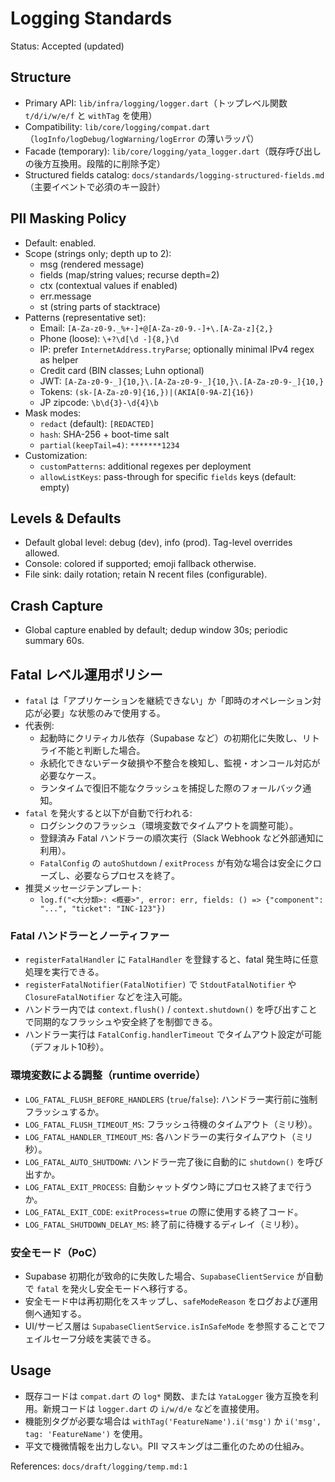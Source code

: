 # Logging Standards

Status: Accepted (updated)

## Structure
- Primary API: `lib/infra/logging/logger.dart`（トップレベル関数 `t/d/i/w/e/f` と `withTag` を使用）
- Compatibility: `lib/core/logging/compat.dart`（`logInfo/logDebug/logWarning/logError` の薄いラッパ）
- Facade (temporary): `lib/core/logging/yata_logger.dart`（既存呼び出しの後方互換用。段階的に削除予定）
- Structured fields catalog: `docs/standards/logging-structured-fields.md`（主要イベントで必須のキー設計）

## PII Masking Policy
- Default: enabled.
- Scope (strings only; depth up to 2):
  - msg (rendered message)
  - fields (map/string values; recurse depth=2)
  - ctx (contextual values if enabled)
  - err.message
  - st (string parts of stacktrace)
- Patterns (representative set):
  - Email: `[A-Za-z0-9._%+-]+@[A-Za-z0-9.-]+\.[A-Za-z]{2,}`
  - Phone (loose): `\+?\d[\d -]{8,}\d`
  - IP: prefer `InternetAddress.tryParse`; optionally minimal IPv4 regex as helper
  - Credit card (BIN classes; Luhn optional)
  - JWT: `[A-Za-z0-9-_]{10,}\.[A-Za-z0-9-_]{10,}\.[A-Za-z0-9-_]{10,}`
  - Tokens: `(sk-[A-Za-z0-9]{16,})|(AKIA[0-9A-Z]{16})`
  - JP zipcode: `\b\d{3}-\d{4}\b`
- Mask modes:
  - `redact` (default): `[REDACTED]`
  - `hash`: SHA-256 + boot-time salt
  - `partial(keepTail=4)`: `*******1234`
- Customization:
  - `customPatterns`: additional regexes per deployment
  - `allowListKeys`: pass-through for specific `fields` keys (default: empty)

## Levels & Defaults
- Default global level: debug (dev), info (prod). Tag-level overrides allowed.
- Console: colored if supported; emoji fallback otherwise.
- File sink: daily rotation; retain N recent files (configurable).

## Crash Capture
- Global capture enabled by default; dedup window 30s; periodic summary 60s.

## Fatal レベル運用ポリシー
- `fatal` は「アプリケーションを継続できない」か「即時のオペレーション対応が必要」な状態のみで使用する。
- 代表例:
  - 起動時にクリティカル依存（Supabase など）の初期化に失敗し、リトライ不能と判断した場合。
  - 永続化できないデータ破損や不整合を検知し、監視・オンコール対応が必要なケース。
  - ランタイムで復旧不能なクラッシュを捕捉した際のフォールバック通知。
- `fatal` を発火すると以下が自動で行われる:
  - ログシンクのフラッシュ（環境変数でタイムアウトを調整可能）。
  - 登録済み Fatal ハンドラーの順次実行（Slack Webhook など外部通知に利用）。
  - `FatalConfig` の `autoShutdown` / `exitProcess` が有効な場合は安全にクローズし、必要ならプロセスを終了。
- 推奨メッセージテンプレート:
  - `log.f("<大分類>: <概要>", error: err, fields: () => {"component": "...", "ticket": "INC-123"})`

### Fatal ハンドラーとノーティファー
- `registerFatalHandler` に `FatalHandler` を登録すると、fatal 発生時に任意処理を実行できる。
- `registerFatalNotifier(FatalNotifier)` で `StdoutFatalNotifier` や `ClosureFatalNotifier` などを注入可能。
- ハンドラー内では `context.flush()` / `context.shutdown()` を呼び出すことで同期的なフラッシュや安全終了を制御できる。
- ハンドラー実行は `FatalConfig.handlerTimeout` でタイムアウト設定が可能（デフォルト10秒）。

### 環境変数による調整（runtime override）
- `LOG_FATAL_FLUSH_BEFORE_HANDLERS` (`true`/`false`): ハンドラー実行前に強制フラッシュするか。
- `LOG_FATAL_FLUSH_TIMEOUT_MS`: フラッシュ待機のタイムアウト（ミリ秒）。
- `LOG_FATAL_HANDLER_TIMEOUT_MS`: 各ハンドラーの実行タイムアウト（ミリ秒）。
- `LOG_FATAL_AUTO_SHUTDOWN`: ハンドラー完了後に自動的に `shutdown()` を呼び出すか。
- `LOG_FATAL_EXIT_PROCESS`: 自動シャットダウン時にプロセス終了まで行うか。
- `LOG_FATAL_EXIT_CODE`: `exitProcess=true` の際に使用する終了コード。
- `LOG_FATAL_SHUTDOWN_DELAY_MS`: 終了前に待機するディレイ（ミリ秒）。

### 安全モード（PoC）
- Supabase 初期化が致命的に失敗した場合、`SupabaseClientService` が自動で `fatal` を発火し安全モードへ移行する。
- 安全モード中は再初期化をスキップし、`safeModeReason` をログおよび運用側へ通知する。
- UI/サービス層は `SupabaseClientService.isInSafeMode` を参照することでフェイルセーフ分岐を実装できる。

## Usage
- 既存コードは `compat.dart` の `log*` 関数、または `YataLogger` 後方互換を利用。新規コードは `logger.dart` の `i/w/d/e` などを直接使用。
- 機能別タグが必要な場合は `withTag('FeatureName').i('msg')` か `i('msg', tag: 'FeatureName')` を使用。
- 平文で機微情報を出力しない。PII マスキングは二重化のための仕組み。

References: `docs/draft/logging/temp.md:1`
